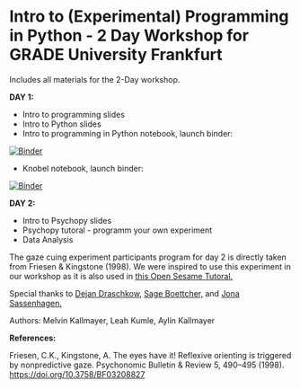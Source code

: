 # Intro to (Experimental) Programming in Python - 2 Day Workshop for GRADE University Frankfurt 

Includes all materials for the 2-Day workshop.

**DAY 1:**

* Intro to programming slides
* Intro to Python slides 
* Intro to programming in Python notebook, launch binder:

[![Binder](https://mybinder.org/badge_logo.svg)](https://mybinder.org/v2/gh/aylinsgl/GRADE_Python_Workshop_110521/HEAD?filepath=Day_1%2FIntroduction_to_python.ipynb)

* Knobel notebook, launch binder:

[![Binder](https://mybinder.org/badge_logo.svg)](https://mybinder.org/v2/gh/aylinsgl/GRADE_Python_Workshop_110521/HEAD?filepath=Day_1%2FKnobel%2Fknobelaufgaben.ipynb)

**DAY 2:**

* Intro to Psychopy slides
* Psychopy tutoral - programm your own experiment
* Data Analysis

The gaze cuing experiment participants program for day 2 is directly taken from Friesen & Kingstone (1998).
We were inspired to use this experiment in our workshop as it is also used in [this Open Sesame Tutoral.](https://osdoc.cogsci.nl/3.2/tutorials/beginner/)

Special thanks to [Dejan Draschkow](https://www.draschkow.com), [Sage Boettcher,](https://sageboettcher.jimdofree.com) and [Jona Sassenhagen.](https://jona-sassenhagen.github.io/cv/)

Authors: 
Melvin Kallmayer, Leah Kumle, Aylin Kallmayer



**References:**

Friesen, C.K., Kingstone, A. The eyes have it! Reflexive orienting is triggered by nonpredictive gaze. Psychonomic Bulletin & Review 5, 490–495 (1998). https://doi.org/10.3758/BF03208827
